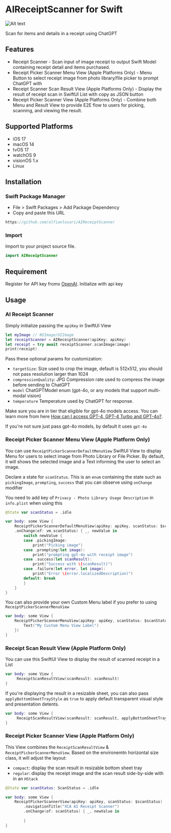 # AIReceiptScanner for Swift

![Alt text](https://i.ibb.co.com/ZKhcwPg/Screenshot-2024-06-30-at-11-36-16.png "image")

Scan for items and details in a receipt using ChatGPT

## Features
- Receipt Scanner - Scan input of image receipt to output Swift Model containing receipt detail and items purchased.
- Receipt Picker Scanner Menu View (Apple Platforms Only) - Menu Button to select receipt image from photo library/file picker to prompt ChatGPT with 
- Receipt Scanner Scan Result View (Apple Platforms Only) - Display the result of receipt scan in SwiftUI List with copy as JSON button
- Receipt Picker Scanner View (Apple Platforms Only) - Combine both Menu and Result View to provide E2E flow to users for picking, scanning, and viewing the result.

## Supported Platforms
- iOS 17
- macOS 14
- tvOS 17
- watchOS 9
- visionOS 1.x
- Linux

## Installation

### Swift Package Manager
- File > Swift Packages > Add Package Dependency
- Copy and paste this URL

```swift
https://github.com/alfianlosari/AIReceiptScanner
```

### Import
Import to your project source file.

```swift
import AIReceiptScanner
```

## Requirement

Register for API key fromx [OpenAI](https://openai.com/api). Initialize with api key

## Usage

### AI Receipt Scanner

Simply initialize passing the `apiKey` in SwiftUI View

```swift
let myImage // NSImage/UIImage
let receiptScanner = AIReceiptScanner(apiKey: apiKey)
let receipt = try await receiptScanner.scanImage(image)
print(receipt)
```

Pass these optional params for customization:
- `targetSize`: Size used to crop the image, default is 512x512, you should not pass resolution larger than 1024
- `compressionQuality`: JPG Compression rate used to compress the image before sending to ChatGPT
- `model` ChatGPTModel enum (gpt-4o, or any models that support multi-modal vision)
- `temperature` Temperature used by ChatGPT for response.


Make sure you are in tier that eligible for gpt-4o models access. You can learn more from here [How can I access GPT-4, GPT-4 Turbo and GPT-4o?](https://help.openai.com/en/articles/7102672-how-can-i-access-gpt-4-gpt-4-turbo-and-gpt-4o). 

If you're not sure just pass gpt-4o models, by default it uses `gpt-4o`

### Receipt Picker Scanner Menu View (Apple Platform Only)

You can use `ReceiptPickerScannerDefaultMenuView` SwiftUI View to display Menu for users to select image from Photo Library or File Picker. By default, it will shows the selected image and a Text informing the user to select an image.

Declare a state for `scanStatus`. This is an `enum` containing the state such as `pickingImage`, `prompting`, `success` that you can observe using `onChange` modifier

You need to add key of `Privacy - Photo Library Usage Description` in `info.plist` when using this

```swift
@State var scanStatus = .idle

var body: some View {
    ReceiptPickerScannerDefaultMenuView(apiKey: apiKey, scanStatus: $scanStatus)
    .onChange(of: vm.scanStatus) { _, newValue in
        switch newValue {
        case .pickingImage:
            print("Picking image")
        case .prompting(let image):
            print("prompting gpt-4o with receipt image")
        case .success(let scanResult):
            print("Success with \(scanResult)")
        case .failure(let error, let image):
            print("Error \(error.localizedDescription)")
        default: break
        }
    }
}
```

You can also provide your own Custom Menu label if you prefer to using `ReceiptPickerScannerMenuView`
```swift
var body: some View {
    ReceiptPickerScannerMenuView(apiKey: apiKey, scanStatus: $scanStatus, label: {
        Text("My Custom Menu View Label")
    })
}
```

### Receipt Scan Result View (Apple Platform Only)

You can use this SwiftUI View to display the result of scanned receipt in a List

```swift
var body: some View {
     ReceiptScanResultView(scanResult: scanResult)
}
```

If you're displaying the result in a resizable sheet, you can also pass `applyBottomSheetTrayStyle` as `true` to apply default transparent visual style and presentation detents.
```swift
var body: some View {
     ReceiptScanResultView(scanResult: scanResult, applyBottomSheetTrayStyle: true)
}
```
### Receipt Picker Scanner View (Apple Platform Only)

This View combines the `ReceiptScanResultView` & `ReceiptPickerScannerMenuView`. Based on the environemtn horizontal size class, it will adjust the layout:
- `compact`: display the scan result in resizable bottom sheet tray
- `regular`: display the receipt image and the scan result side-by-side with in an `HStack`

```swift
@State var scanStatus: ScanStatus = .idle

var body: some View {
    ReceiptPickerScannerView(apiKey: apiKey, scanStatus: $scanStatus)
        .navigationTitle("XCA AI Receipt Scanner")
        .onChange(of: scanStatus) { _, newValue in
        
        }
}
```